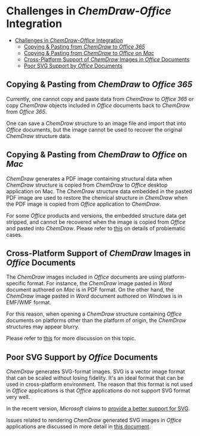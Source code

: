 # Challenges in *ChemDraw*-*Office* Integration

<!-- TOC depthFrom:2 -->

- [Challenges in *ChemDraw*-*Office* Integration](#challenges-in-chemdraw-office-integration)
  - [Copying & Pasting from *ChemDraw* to *Office 365*](#copying-pasting-from-chemdraw-to-office-365)
  - [Copying & Pasting from *ChemDraw* to *Office* on *Mac*](#copying-pasting-from-chemdraw-to-office-on-mac)
  - [Cross-Platform Support of *ChemDraw* Images in *Office* Documents](#cross-platform-support-of-chemdraw-images-in-office-documents)
  - [Poor SVG Support by *Office* Documents](#poor-svg-support-by-office-documents)

<!-- /TOC -->

## Copying & Pasting from *ChemDraw* to *Office 365*

Currently, one cannot copy and paste data from *ChemDraw* to *Office 365* or copy *ChemDraw* objects included in *Office* documents back to *ChemDraw* from *Office 365*.

One can save a *ChemDraw* structure to an image file and import that into *Office* documents, but the image cannot be used to recover the original *ChemDraw* structure data.

## Copying & Pasting from *ChemDraw* to *Office* on *Mac*

*ChemDraw* generates a PDF image containing structural data when *ChemDraw* structure is copied from *ChemDraw* to *Office* desktop application on Mac.  The *ChemDraw* structure data embedded in the pasted PDF image are used to restore the chemical structure in *ChemDraw* when the PDF image is copied from *Office* application to *ChemDraw*.

For some *Office* products and versions, the embedded structure data get stripped, and cannot be recovered when the image is copied from *Office* and pasted into *ChemDraw*.  Please refer to [this](mac-office-issues.md) on details of problematic cases.

## Cross-Platform Support of *ChemDraw* Images in *Office* Documents

The *ChemDraw* images included in *Office* documents are using platform-specific format. For instance, the *ChemDraw* image pasted in *Word* document authored on *Mac* is in PDF format.  On the other hand, the *ChemDraw* image pasted in *Word* document authored on *Windows* is in EMF/WMF format.

For this reason, when opening a *ChemDraw* structure containing *Office* documents on platforms other than the platform of origin, the *ChemDraw* structures may appear blurry.

Please refer to [this](cross-platform-image-issues.md) for more discussion on this topic.

## Poor SVG Support by *Office* Documents

*ChemDraw* generates SVG-format images. SVG is a vector image format that can be scaled without losing fidelity. It's an ideal format that can be used in cross-platform environment.  The reason that this format is not used in *Office* applications is that *Office* applications do not support SVG format very well.

In the recent version, *Microsoft* claims to [provide a better support for SVG](https://support.office.com/en-us/article/release-notes-for-office-2016-for-mac-ed2da564-6d53-4542-9954-7e3209681a41).

Issues related to rendering *ChemDraw* generated SVG images in *Office* applications are discussed in more detail in [this document](office-svg-support-issues.md).